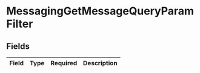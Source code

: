 # MessagingGetMessageQueryParamFilter


## Fields

| Field       | Type        | Required    | Description |
| ----------- | ----------- | ----------- | ----------- |